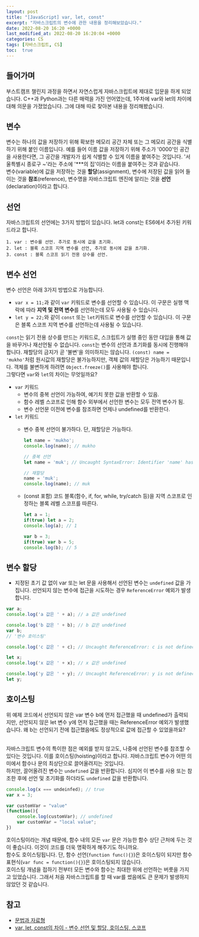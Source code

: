 ```yaml
---
layout: post
title: "[JavaScript] var, let, const"
excerpt: "자바스크립트의 변수에 관한 내용을 정리해보았습니다."
date: 2022-08-20 16:20 +0000
last_modified_at: 2022-08-20 16:20:04 +0000
categories: CS
tags: [자바스크립트, CS]
toc:  true
---
```


## 들어가며

부스트캠프 챌린지 과정을 하면서 자연스럽게 자바스크립트에 제대로 입문을 하게 되었습니다. C++과 Python과는 다른 매력을 가진 언어였는데, 1주차에 var와 let의 차이에 대해 의문을 가졌었습니다. 그에 대해 따로 찾아본 내용을 정리해봤습니다.

## 변수

변수는 하나의 값을 저장하기 위해 확보한 메모리 공간 자체 또는 그 메모리 공간을 식별하기 위해 붙인 이름입니다. 예를 들어 이름 값을 저장하기 위해 주소가 '0000'인 공간을 사용한다면, 그 공간을 개발자가 쉽게 식별할 수 있게 이름을 붙여주는 것입니다. '서울특별시 종로구 ~'라는 주소에 '***의 집'이라는 이름을 붙여주는 것과 같습니다.<br>
변수(variable)에 값을 저장하는 것을 **할당**(assignment), 변수에 저장된 값을 읽어 들이는 것을 **참조**(reference), 변수명을 자바스크립트 엔진에 알리는 것을 **선언**(declaration)이라고 합니다.

## 선언

자바스크립트의 선언에는 3가지 방법이 있습니다. let과 const는 ES6에서 추가된 키워드라고 합니다.

    1. var : 변수를 선언. 추가로 동시에 값을 초기화.
    2. let : 블록 스코프 지역 변수를 선언, 추가로 동시에 값을 초기화.
    3. const : 블록 스코프 읽기 전용 상수를 선언.

## 변수 선언

변수 선언은 아래 3가지 방법으로 가능합니다.

- ``var x = 11;``과 같이 ``var`` 키워드로 변수를 선언할 수 있습니다. 이 구문은 실행 맥락에 따라 **지역 및 전역 변수**를 선언하는데 모두 사용될 수 있습니다.
- ``let y = 22;``와 같이 ``const`` 또는 ``let``키워드로 변수를 선언할 수 있습니다. 이 구문은 블록 스코프 지역 변수를 선언하는데 사용될 수 있습니다.

``const``는 읽기 전용 상수를 만드는 키워드로, 스크립트가 실행 중인 동안 대입을 통해 값을 바꾸거나 재선언될 수 없습니다. ``const``는 변수의 선언과 초기화를 동시에 진행해야 합니다. 재할당의 금지가 곧 '불변'을 의미하지는 않습니다. ``(const) name = 'mukho'``처럼 원시값의 재할당은 불가능하지만, 객체 값의 재할당은 가능하기 때문입니다. 객체를 불변하게 하려면 ``Object.freeze()``를 사용해야 합니다.<br>
그렇다면 ``var``와 ``let``의 차이는 무엇일까요?
- ``var`` 키워드
    - 변수의 중복 선언이 가능하여, 예기치 못한 값을 반환할 수 있음.
    - 함수 레벨 스코프로 인해 함수 외부에서 선언한 변수는 모두 전역 변수가 됨.
    - 변수 선언문 이전에 변수를 참조하면 언제나 undefined를 반환한다.
- ``let`` 키워드
    - 변수 중복 선언이 불가하다. 단, 재할당은 가능하다.
        
        ```javascript
        let name = 'mukho';
        console.log(name); // mukho

        // 중복 선언
        let name = 'muk'; // Uncaught SyntaxError: Identifier 'name' has already been declared.

        // 재할당
        name = 'muk';
        console.log(name); // muk
        ```
    
    - (const 포함) 코드 블록(함수, if, for, while, try/catch 등)을 지역 스코프로 인정하는 블록 레벨 스코프를 따른다.

        ```javascript
        let a = 1;
        if(true) let a = 2;
        console.log(a); // 1

        var b = 3;
        if(true) var b = 5;
        console.log(b); // 5
        ```

## 변수 할당

- 지정된 초기 값 없이 var 또는 let 문을 사용해서 선언된 변수는 ``undefined`` 값을 가집니다. 선언되지 않는 변수에 접근을 시도하는 경우 ``ReferenceError`` 예외가 발생합니다.

```javascript
var a;
console.log('a 값은 ' + a); // a 값은 undefined

console.log('b 값은 ' + b); // b 값은 undefined
var b;
// '변수 호이스팅'

console.log('c 값은 ' + c); // Uncaught ReferenceError: c is not defined

let x;
console.log('x 값은 ' + x); // x 값은 undefined

console.log('y 값은 ' + y); // Uncaught ReferenceError: y is not defined
let y;
```

## 호이스팅

위 예제 코드에서 선언되지 않은 var 변수 b에 먼저 접근했을 때 undefined가 출력되지만, 선언되지 않은 let 변수 y에 먼저 접근했을 때는 ReferenceError 예외가 발생했습니다.
왜 b는 선언되기 전에 접근했음에도 정상적으로 값에 접근할 수 있었을까요?<br><br>

자바스크립트 변수의 특이한 점은 예외를 받지 않고도, 나중에 선언된 변수를 참조할 수 있다는 것입니다. 이를 호이스팅(hoisting)이라고 합니다. 자바스크립트 변수가 어떤 의미에서 함수나 문의 최상단으로 끌어올려지는 것입니다.<br>
하지만, 끌어올려진 변수는 ``undefined`` 값을 반환합니다. 심지어 이 변수를 사용 또는 참조한 후에 선언 및 초기화를 하더라도 ``undefined`` 값을 반환합니다.

```javascript
console.log(x === undeinfed); // true
var x = 3;

var customVar = "value"
(function(){
    console.log(customVar); // undefined
    var customVar = "local value";
})
```

호이스팅이라는 개념 때문에, 함수 내의 모든 ``var`` 문은 가능한 함수 상단 근처에 두는 것이 좋습니다. 이것이 코드를 더욱 명확하게 해주기도 하니까요.<br>
함수도 호이스팅됩니다. 단, 함수 선언(``function func(){}``)은 호이스팅이 되지만 함수 표현식(``var func = function(){}``)은 호이스팅되지 않습니다.<br>
호이스팅 개념을 접하기 전부터 모든 변수와 함수는 최대한 위에 선언하는 버릇을 가지고 있었습니다. 그래서 처음 자바스크립트를 할 때 var를 썼음에도 큰 문제가 발생하지 않았던 것 같습니다.

## 참고

- [문법과 자료형](https://developer.mozilla.org/ko/docs/Web/JavaScript/Guide/Grammar_and_types)
- [var, let, const의 차이 - 변수 선언 및 할당, 호이스팅, 스코프](https://www.howdy-mj.me/javascript/var-let-const/)
